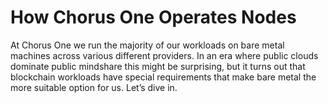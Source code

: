 # How Chorus One Operates Nodes

At Chorus One we run the majority of our workloads
on bare metal machines across various different providers.
In an era where public clouds dominate public mindshare this might be surprising,
but it turns out that blockchain workloads have special requirements
that make bare metal the more suitable option for us.
Let’s dive in.
